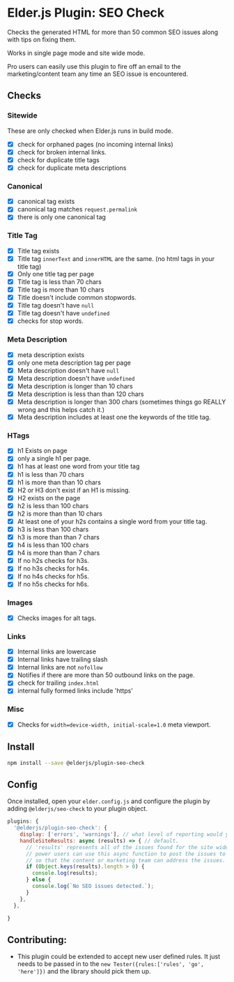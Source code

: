 # Elder.js Plugin: SEO Check

Checks the generated HTML for more than 50 common SEO issues along with tips on fixing them.

Works in single page mode and site wide mode.

Pro users can easily use this plugin to fire off an email to the marketing/content team any time an SEO issue is encountered.

## Checks

### Sitewide

These are only checked when Elder.js runs in build mode.

- [x] check for orphaned pages (no incoming internal links)
- [x] check for broken internal links.
- [x] check for duplicate title tags
- [x] check for duplicate meta descriptions

### Canonical

- [x] canonical tag exists
- [x] canonical tag matches `request.permalink`
- [x] there is only one canonical tag

### Title Tag

- [x] Title tag exists
- [x] Title tag `innerText` and `innerHTML` are the same. (no
      html tags in your title tag)
- [x] Only one title tag per page
- [x] Title tag is less than 70 chars
- [x] Title tag is more than 10 chars
- [x] Title doesn't include common stopwords.
- [x] Title tag doesn't have `null`
- [x] Title tag doesn't have `undefined`
- [x] checks for stop words.

### Meta Description

- [x] meta description exists
- [x] only one meta description tag per page
- [x] Meta description doesn't have `null`
- [x] Meta description doesn't have `undefined`
- [x] Meta description is longer than 10 chars
- [x] Meta description is less than than 120 chars
- [x] Meta description is longer than 300 chars (sometimes things
      go REALLY wrong and this helps catch it.)
- [x] Meta description includes at least one the keywords of the title
      tag.

### HTags

- [x] h1 Exists on page
- [x] only a single h1 per page.
- [x] h1 has at least one word from your title tag
- [x] h1 is less than 70 chars
- [x] h1 is more than than 10 chars
- [x] H2 or H3 don't exist if an H1 is missing.
- [x] H2 exists on the page
- [x] h2 is less than 100 chars
- [x] h2 is more than than 10 chars
- [x] At least one of your h2s contains a single word from your
      title tag.
- [x] h3 is less than 100 chars
- [x] h3 is more than than 7 chars
- [x] h4 is less than 100 chars
- [x] h4 is more than than 7 chars
- [x] If no h2s checks for h3s.
- [x] If no h3s checks for h4s.
- [x] If no h4s checks for h5s.
- [x] If no h5s checks for h6s.

### Images

- [x] Checks images for alt tags.

### Links

- [x] Internal links are lowercase
- [x] Internal links have trailing slash
- [x] Internal links are not `nofollow`
- [x] Notifies if there are more than 50 outbound links on the page.
- [x] check for trailing `index.html`
- [x] internal fully formed links include 'https'

### Misc

- [x] Checks for `width=device-width, initial-scale=1.0` meta
      viewport.

## Install

```bash
npm install --save @elderjs/plugin-seo-check
```

## Config

Once installed, open your `elder.config.js` and configure the plugin by adding `@elderjs/seo-check` to your plugin object.

```javascript
plugins: {
  '@elderjs/plugin-seo-check': {
    display: ['errors', 'warnings'], // what level of reporting would you like.
    handleSiteResults: async (results) => { // default.
      // 'results' represents all of the issues found for the site wide build.
      // power users can use this async function to post the issues to an endpoint or send an email
      // so that the content or marketing team can address the issues.
      if (Object.keys(results).length > 0) {
        console.log(results);
      } else {
        console.log(`No SEO issues detected.`);
      }
    },
  },

}
```

## Contributing:

- This plugin could be extended to accept new user defined rules. It just needs to be passed in to the `new Tester({rules:['rules', 'go', 'here']})` and the library should pick them up.
